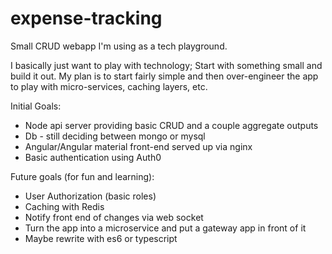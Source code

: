 # expense-tracking
Small CRUD webapp I'm using as a tech playground.

I basically just want to play with technology; Start with something small and build it out.
My plan is to start fairly simple and then over-engineer the app to play with
micro-services, caching layers, etc.

Initial Goals:
+ Node api server providing basic CRUD and a couple aggregate outputs
+ Db - still deciding between mongo or mysql
+ Angular/Angular material front-end served up via nginx
+ Basic authentication using Auth0

Future goals (for fun and learning):
+ User Authorization (basic roles)
+ Caching with Redis
+ Notify front end of changes via web socket
+ Turn the app into a microservice and put a gateway app in front of it
+ Maybe rewrite with es6 or typescript

